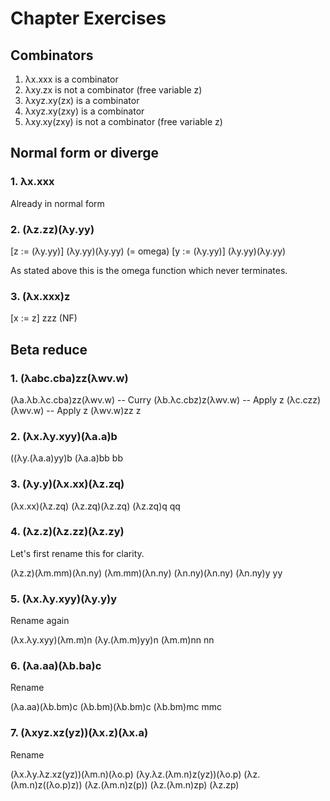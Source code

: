 # Chapter Exercises

## Combinators

1. λx.xxx is a combinator
2. λxy.zx is not a combinator (free variable z)
3. λxyz.xy(zx) is a combinator
4. λxyz.xy(zxy) is a combinator
5. λxy.xy(zxy) is not a combinator (free variable z)

## Normal form or diverge

### 1. λx.xxx

Already in normal form

### 2. (λz.zz)(λy.yy)

[z := (λy.yy)]
(λy.yy)(λy.yy) (= omega)
[y := (λy.yy)]
(λy.yy)(λy.yy)

As stated above this is the omega function which never terminates.

### 3. (λx.xxx)z

[x := z]
zzz (NF)

## Beta reduce

### 1. (λabc.cba)zz(λwv.w)

(λa.λb.λc.cba)zz(λwv.w) -- Curry
(λb.λc.cbz)z(λwv.w)     -- Apply z
(λc.czz)(λwv.w)         -- Apply z
(λwv.w)zz
z

### 2. (λx.λy.xyy)(λa.a)b

((λy.(λa.a)yy)b
(λa.a)bb
bb

### 3. (λy.y)(λx.xx)(λz.zq)

(λx.xx)(λz.zq)
(λz.zq)(λz.zq)
(λz.zq)q
qq

### 4. (λz.z)(λz.zz)(λz.zy)

Let's first rename this for clarity.

(λz.z)(λm.mm)(λn.ny)
(λm.mm)(λn.ny)
(λn.ny)(λn.ny)
(λn.ny)y
yy

### 5. (λx.λy.xyy)(λy.y)y

Rename again

(λx.λy.xyy)(λm.m)n
(λy.(λm.m)yy)n
(λm.m)nn
nn

### 6. (λa.aa)(λb.ba)c

Rename

(λa.aa)(λb.bm)c
(λb.bm)(λb.bm)c
(λb.bm)mc
mmc

### 7. (λxyz.xz(yz))(λx.z)(λx.a)

Rename

(λx.λy.λz.xz(yz))(λm.n)(λo.p)
(λy.λz.(λm.n)z(yz))(λo.p)
(λz.(λm.n)z((λo.p)z))
(λz.(λm.n)z(p))
(λz.(λm.n)zp)
(λz.zp)
